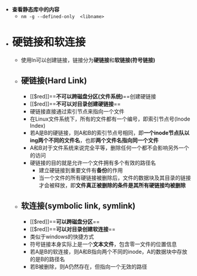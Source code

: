 - **查看静态库中的内容**
	- ``nm -g --defined-only  <libname>``
- # 硬链接和软连接
	- 使用ln可以创建链接，链接分为**硬链接**和**软链接(符号链接)**
	- ## 硬链接(Hard Link)
		- [[$red]]==**不可以跨磁盘分区(文件系统)**==创建硬链接
		- [[$red]]==**不可以对目录创建硬链接**==
		- 硬链接直接通过索引节点来指向一个文件
		- 在Linux文件系统下，所有的文件都有一个编号，即索引节点号(Inode Index)
		- 若A是B的硬链接，则A和B的索引节点号相同，即**一个inode节点队以ing两个不同的文件名**，也即**两个文件名指向同一个文件**
		- A和B对于文件系统来说完全平等，删除任何一个都不会影响另外一个的访问
		- 硬链接的目的就是允许一个文件拥有多个有效的路径名
			- 建立硬链接到重要文件有**备份**的作用
			- 当一个文件的所有硬链接被删除后，文件的数据块及其目录的链接才会被释放，即**文件真正被删除的条件是其所有硬链接均被删除**
	- ## 软连接(symbolic link, symlink)
		- [[$red]]==**可以跨磁盘分区**==
		- [[$red]]==**可以对目录创建软连接**==
		- 类似于windows的快捷方式
		- 符号链接本身实际上是一个**文本文件**，包含零一文件的位置信息
		- 若A是B的软连接，则A和B指向两个不同的inode，A的数据块中存放的是B的路径名
		- 若B被删除，则A仍然存在，但指向一个无效的路径